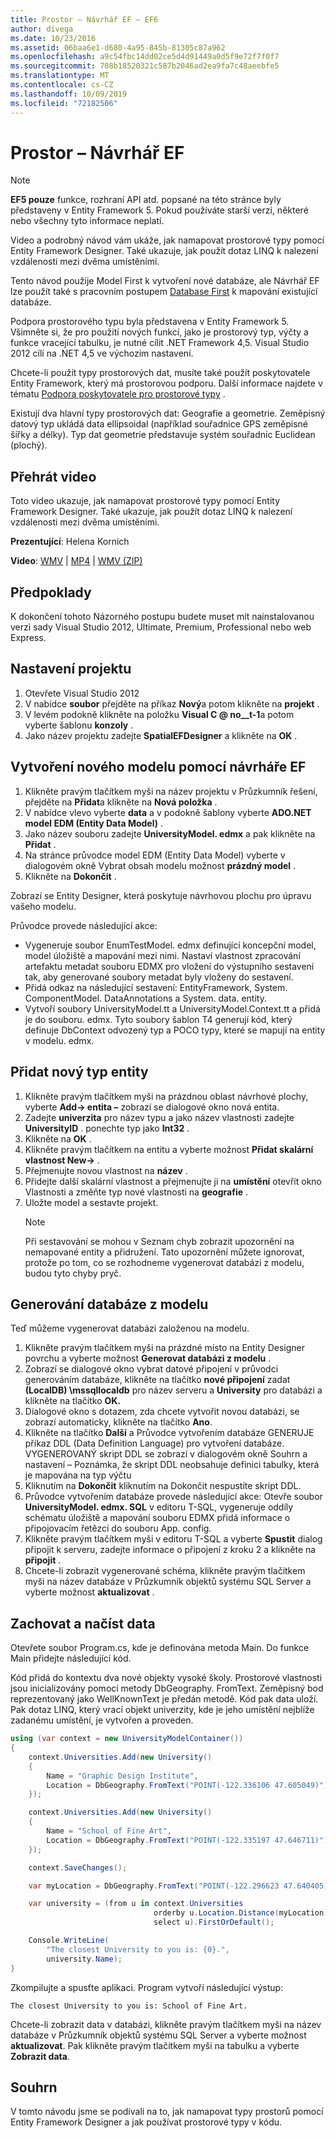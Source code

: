 ```yaml
---
title: Prostor – Návrhář EF – EF6
author: divega
ms.date: 10/23/2016
ms.assetid: 06baa6e1-d680-4a95-845b-81305c87a962
ms.openlocfilehash: a9c54fbc14dd02ce5d4d91449a0d5f9e72f7f0f7
ms.sourcegitcommit: 708b18520321c587b2046ad2ea9fa7c48aeebfe5
ms.translationtype: MT
ms.contentlocale: cs-CZ
ms.lasthandoff: 10/09/2019
ms.locfileid: "72182506"
---
```

# <a name="spatial---ef-designer"></a>Prostor – Návrhář EF
> [!NOTE]
> **EF5 pouze** funkce, rozhraní API atd. popsané na této stránce byly představeny v Entity Framework 5. Pokud používáte starší verzi, některé nebo všechny tyto informace neplatí.

Video a podrobný návod vám ukáže, jak namapovat prostorové typy pomocí Entity Framework Designer. Také ukazuje, jak použít dotaz LINQ k nalezení vzdálenosti mezi dvěma umístěními.

Tento návod použije Model First k vytvoření nové databáze, ale Návrhář EF lze použít také s pracovním postupem [Database First](~/ef6/modeling/designer/workflows/database-first.md) k mapování existující databáze.

Podpora prostorového typu byla představena v Entity Framework 5. Všimněte si, že pro použití nových funkcí, jako je prostorový typ, výčty a funkce vracející tabulku, je nutné cílit .NET Framework 4,5. Visual Studio 2012 cílí na .NET 4,5 ve výchozím nastavení.

Chcete-li použít typy prostorových dat, musíte také použít poskytovatele Entity Framework, který má prostorovou podporu. Další informace najdete v tématu [Podpora poskytovatele pro prostorové typy](~/ef6/fundamentals/providers/spatial-support.md) .

Existují dva hlavní typy prostorových dat: Geografie a geometrie. Zeměpisný datový typ ukládá data ellipsoidal (například souřadnice GPS zeměpisné šířky a délky). Typ dat geometrie představuje systém souřadnic Euclidean (plochý).

## <a name="watch-the-video"></a>Přehrát video
Toto video ukazuje, jak namapovat prostorové typy pomocí Entity Framework Designer. Také ukazuje, jak použít dotaz LINQ k nalezení vzdálenosti mezi dvěma umístěními.

**Prezentující**: Helena Kornich

**Video**: [WMV](https://download.microsoft.com/download/E/C/9/EC9E6547-8983-4C1F-A919-D33210E4B213/HDI-ITPro-MSDN-winvideo-spatialwithdesigner.wmv) | [MP4](https://download.microsoft.com/download/E/C/9/EC9E6547-8983-4C1F-A919-D33210E4B213/HDI-ITPro-MSDN-mp4video-spatialwithdesigner.m4v) | [WMV (ZIP)](https://download.microsoft.com/download/E/C/9/EC9E6547-8983-4C1F-A919-D33210E4B213/HDI-ITPro-MSDN-winvideo-spatialwithdesigner.zip)

## <a name="pre-requisites"></a>Předpoklady

K dokončení tohoto Názorného postupu budete muset mít nainstalovanou verzi sady Visual Studio 2012, Ultimate, Premium, Professional nebo web Express.

## <a name="set-up-the-project"></a>Nastavení projektu

1.  Otevřete Visual Studio 2012
2.  V nabídce **soubor** přejděte na příkaz **Nový**a potom klikněte na **projekt** .
3.  V levém podokně klikněte na položku **Visual C @ no__t-1**a potom vyberte šablonu **konzoly** .
4.  Jako název projektu zadejte **SpatialEFDesigner** a klikněte na **OK** .

## <a name="create-a-new-model-using-the-ef-designer"></a>Vytvoření nového modelu pomocí návrháře EF

1.  Klikněte pravým tlačítkem myši na název projektu v Průzkumník řešení, přejděte na **Přidat**a klikněte na **Nová položka** .
2.  V nabídce vlevo vyberte **data** a v podokně šablony vyberte **ADO.NET model EDM (Entity Data Model)** .
3.  Jako název souboru zadejte **UniversityModel. edmx** a pak klikněte na **Přidat** .
4.  Na stránce průvodce model EDM (Entity Data Model) vyberte v dialogovém okně Vybrat obsah modelu možnost **prázdný model** .
5.  Klikněte na **Dokončit** .

Zobrazí se Entity Designer, která poskytuje návrhovou plochu pro úpravu vašeho modelu.

Průvodce provede následující akce:

-   Vygeneruje soubor EnumTestModel. edmx definující koncepční model, model úložiště a mapování mezi nimi. Nastaví vlastnost zpracování artefaktu metadat souboru EDMX pro vložení do výstupního sestavení tak, aby generované soubory metadat byly vloženy do sestavení.
-   Přidá odkaz na následující sestavení: EntityFramework, System. ComponentModel. DataAnnotations a System. data. entity.
-   Vytvoří soubory UniversityModel.tt a UniversityModel.Context.tt a přidá je do souboru. edmx. Tyto soubory šablon T4 generují kód, který definuje DbContext odvozený typ a POCO typy, které se mapují na entity v modelu. edmx.

## <a name="add-a-new-entity-type"></a>Přidat nový typ entity

1.  Klikněte pravým tlačítkem myši na prázdnou oblast návrhové plochy, vyberte **Add-&gt; entita –** zobrazí se dialogové okno nová entita.
2.  Zadejte **univerzita** pro název typu a jako název vlastnosti zadejte **UniversityID** . ponechte typ jako **Int32** .
3.  Klikněte na **OK** .
4.  Klikněte pravým tlačítkem na entitu a vyberte možnost **Přidat skalární vlastnost New-&gt;** .
5.  Přejmenujte novou vlastnost na **název** .
6.  Přidejte další skalární vlastnost a přejmenujte ji na **umístění** otevřít okno Vlastnosti a změňte typ nové vlastnosti na **geografie** .
7.  Uložte model a sestavte projekt.
    > [!NOTE]
    > Při sestavování se mohou v Seznam chyb zobrazit upozornění na nemapované entity a přidružení. Tato upozornění můžete ignorovat, protože po tom, co se rozhodneme vygenerovat databázi z modelu, budou tyto chyby pryč.

## <a name="generate-database-from-model"></a>Generování databáze z modelu

Teď můžeme vygenerovat databázi založenou na modelu.

1.  Klikněte pravým tlačítkem myši na prázdné místo na Entity Designer povrchu a vyberte možnost **Generovat databázi z modelu** .
2.  Zobrazí se dialogové okno vybrat datové připojení v průvodci generováním databáze, klikněte na tlačítko **nové připojení** zadat **(LocalDB) \\mssqllocaldb** pro název serveru a **University** pro databázi a klikněte na tlačítko **OK.**
3.  Dialogové okno s dotazem, zda chcete vytvořit novou databázi, se zobrazí automaticky, klikněte na tlačítko **Ano**.
4.  Klikněte na tlačítko **Další** a Průvodce vytvořením databáze GENERUJE příkaz DDL (Data Definition Language) pro vytvoření databáze. VYGENEROVANÝ skript DDL se zobrazí v dialogovém okně Souhrn a nastavení – Poznámka, že skript DDL neobsahuje definici tabulky, která je mapována na typ výčtu
5.  Kliknutím na **Dokončit** kliknutím na Dokončit nespustíte skript DDL.
6.  Průvodce vytvořením databáze provede následující akce: Otevře soubor **UniversityModel. edmx. SQL** v editoru T-SQL, vygeneruje oddíly schématu úložiště a mapování souboru EDMX přidá informace o připojovacím řetězci do souboru App. config.
7.  Klikněte pravým tlačítkem myši v editoru T-SQL a vyberte **Spustit** dialog připojit k serveru, zadejte informace o připojení z kroku 2 a klikněte na **připojit** .
8.  Chcete-li zobrazit vygenerované schéma, klikněte pravým tlačítkem myši na název databáze v Průzkumník objektů systému SQL Server a vyberte možnost **aktualizovat** .

## <a name="persist-and-retrieve-data"></a>Zachovat a načíst data

Otevřete soubor Program.cs, kde je definována metoda Main. Do funkce Main přidejte následující kód.

Kód přidá do kontextu dva nové objekty vysoké školy. Prostorové vlastnosti jsou inicializovány pomocí metody DbGeography. FromText. Zeměpisný bod reprezentovaný jako WellKnownText je předán metodě. Kód pak data uloží. Pak dotaz LINQ, který vrací objekt univerzity, kde je jeho umístění nejblíže zadanému umístění, je vytvořen a proveden.

``` csharp
using (var context = new UniversityModelContainer())
{
    context.Universities.Add(new University()
    {
        Name = "Graphic Design Institute",
        Location = DbGeography.FromText("POINT(-122.336106 47.605049)"),
    });

    context.Universities.Add(new University()
    {
        Name = "School of Fine Art",
        Location = DbGeography.FromText("POINT(-122.335197 47.646711)"),
    });

    context.SaveChanges();

    var myLocation = DbGeography.FromText("POINT(-122.296623 47.640405)");

    var university = (from u in context.Universities
                                orderby u.Location.Distance(myLocation)
                                select u).FirstOrDefault();

    Console.WriteLine(
        "The closest University to you is: {0}.",
        university.Name);
}
```

Zkompilujte a spusťte aplikaci. Program vytvoří následující výstup:

```console
The closest University to you is: School of Fine Art.
```

Chcete-li zobrazit data v databázi, klikněte pravým tlačítkem myši na název databáze v Průzkumník objektů systému SQL Server a vyberte možnost **aktualizovat**. Pak klikněte pravým tlačítkem myši na tabulku a vyberte **Zobrazit data**.

## <a name="summary"></a>Souhrn

V tomto návodu jsme se podívali na to, jak namapovat typy prostorů pomocí Entity Framework Designer a jak používat prostorové typy v kódu. 
